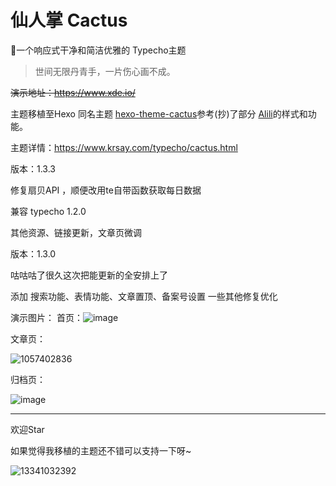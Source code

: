 # 仙人掌 Cactus
🌵一个响应式干净和简洁优雅的 Typecho主题

>世间无限丹青手，一片伤心画不成。

~~演示地址：https://www.xde.io/~~

主题移植至Hexo 同名主题 [hexo-theme-cactus][1]参考(抄)了部分 [Alili][2]的样式和功能。

主题详情：https://www.krsay.com/typecho/cactus.html

版本：1.3.3

修复扇贝API ，顺便改用te自带函数获取每日数据

兼容 typecho 1.2.0

其他资源、链接更新，文章页微调

版本：1.3.0

咕咕咕了很久这次把能更新的全安排上了

添加 搜索功能、表情功能、文章置顶、备案号设置 一些其他修复优化


演示图片：
首页：![image](https://user-images.githubusercontent.com/7334510/53931080-ae1baa00-40ce-11e9-8639-3d78f7692cd7.png)

文章页：

![1057402836](https://user-images.githubusercontent.com/7334510/53931207-3bf79500-40cf-11e9-85f8-5a1b7707eaa3.png)


归档页：

![image](https://user-images.githubusercontent.com/7334510/53931223-56317300-40cf-11e9-9c90-f381783bc21e.png)


----
欢迎Star

如果觉得我移植的主题还不错可以支持一下呀~

![13341032392](https://user-images.githubusercontent.com/7334510/53933535-bb8a6180-40d9-11e9-9231-bd02aaca688f.png)

  [1]: https://github.com/probberechts/hexo-theme-cactus
  [2]: https://alili.tech/
